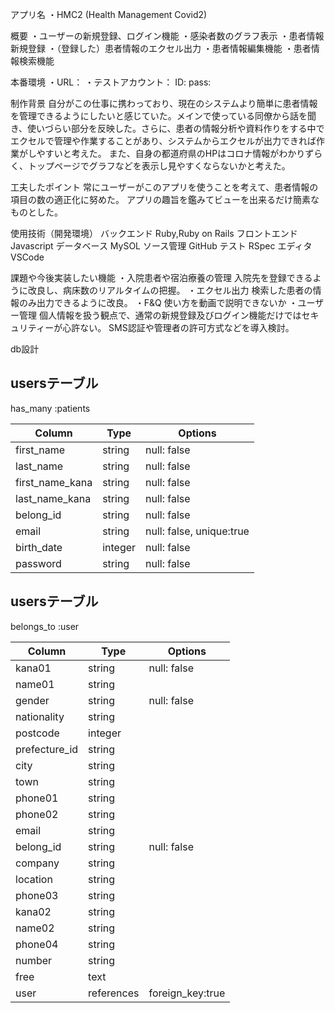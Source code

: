 アプリ名
・HMC2
  (Health Management Covid2)

概要
・ユーザーの新規登録、ログイン機能
・感染者数のグラフ表示
・患者情報新規登録
・（登録した）患者情報のエクセル出力
・患者情報編集機能
・患者情報検索機能

本番環境
・URL：
・テストアカウント：
  ID:
  pass:

制作背景
  自分がこの仕事に携わっており、現在のシステムより簡単に患者情報を管理できるようにしたいと感じていた。メインで使っている同僚から話を聞き、使いづらい部分を反映した。さらに、患者の情報分析や資料作りをする中でエクセルで管理や作業することがあり、システムからエクセルが出力できれば作業がしやすいと考えた。
  また、自身の都道府県のHPはコロナ情報がわかりずらく、トップページでグラフなどを表示し見やすくならないかと考えた。

工夫したポイント
  常にユーザーがこのアプリを使うことを考えて、患者情報の項目の数の適正化に努めた。
  アプリの趣旨を鑑みてビューを出来るだけ簡素なものとした。

使用技術（開発環境）
  バックエンド
  Ruby,Ruby on Rails
  フロントエンド
  Javascript
  データベース
  MySOL
  ソース管理
  GitHub
  テスト
  RSpec
  エディタ
  VSCode

課題や今後実装したい機能
・入院患者や宿泊療養の管理
  入院先を登録できるように改良し、病床数のリアルタイムの把握。
・エクセル出力
  検索した患者の情報のみ出力できるように改良。
・F&Q
  使い方を動画で説明できないか
・ユーザー管理
  個人情報を扱う観点で、通常の新規登録及びログイン機能だけではセキュリティーが心許ない。
  SMS認証や管理者の許可方式などを導入検討。

db設計
## usersテーブル
 has_many :patients

| Column    | Type   | Options     |
| --------  | ------ | ----------- |
| first_name  | string | null: false |
| last_name   | string | null: false |
| first_name_kana | string | null: false |
| last_name_kana  | string | null: false |
| belong_id  | string | null: false |
| email      | string | null: false, unique:true |
| birth_date | integer | null: false |
| password   | string | null: false |

## usersテーブル
 belongs_to :user

| Column    | Type   | Options     |
| --------  | ------ | ----------- |
| kana01  | string | null: false |
| name01  | string | |
| gender  | string | null: false |
| nationality | string |  |
| postcode | integer |  |
| prefecture_id | string |  |
| city | string |  |
| town | string |  |
| phone01 | string |  |
| phone02 | string |  |
| email | string |  |
| belong_id | string | null: false|
| company | string |  |
| location | string |  |
| phone03 | string |  |
| kana02  | string |  |
| name02  | string |  |
| phone04 | string |  |
| number  | string |  |
| free | text |  |
| user | references | foreign_key:true |


